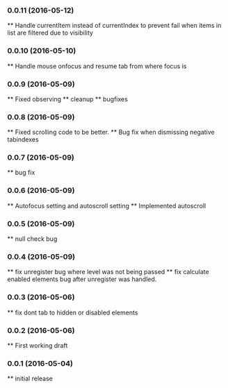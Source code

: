 ### 0.0.11 (2016-05-12)
** Handle currentItem instead of currentIndex to prevent fail when items in list are filtered due to visibility

### 0.0.10 (2016-05-10)
** Handle mouse onfocus and resume tab from where focus is

### 0.0.9 (2016-05-09)
** Fixed observing
** cleanup
** bugfixes

### 0.0.8 (2016-05-09)
** Fixed scrolling code to be better.
** Bug fix when dismissing negative tabindexes

### 0.0.7 (2016-05-09)
** bug fix

### 0.0.6 (2016-05-09)
** Autofocus setting and autoscroll setting
** Implemented autoscroll

### 0.0.5 (2016-05-09)
** null check bug

### 0.0.4 (2016-05-09)
** fix unregister bug where level was not being passed
** fix calculate enabled elements bug after unregister was handled.

### 0.0.3 (2016-05-06)
** fix dont tab to hidden or disabled elements

### 0.0.2 (2016-05-06)
** First working draft

### 0.0.1 (2016-05-04)
** initial release
